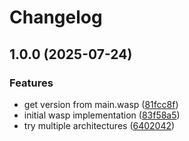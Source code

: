 # Changelog

## 1.0.0 (2025-07-24)


### Features

* get version from main.wasp ([81fcc8f](https://github.com/cprecioso/asdf-wasp/commit/81fcc8fc0dcba2b577453625c1529a24d2785fb0))
* initial wasp implementation ([83f58a5](https://github.com/cprecioso/asdf-wasp/commit/83f58a531a9464b492fdf9c7ec0758a878c87bfb))
* try multiple architectures ([6402042](https://github.com/cprecioso/asdf-wasp/commit/640204220442636ff4c373ef258c2dbfdd6f2751))
